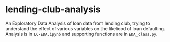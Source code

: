# lending-club-analysis

An Exploratory Data Analysis of loan data from lending club, trying to understand the effect of various variables on the likeliood of loan defaulting. Analysis is in `LC-EDA.ipynb` and supporting functions are in `EDA_class.py`.

